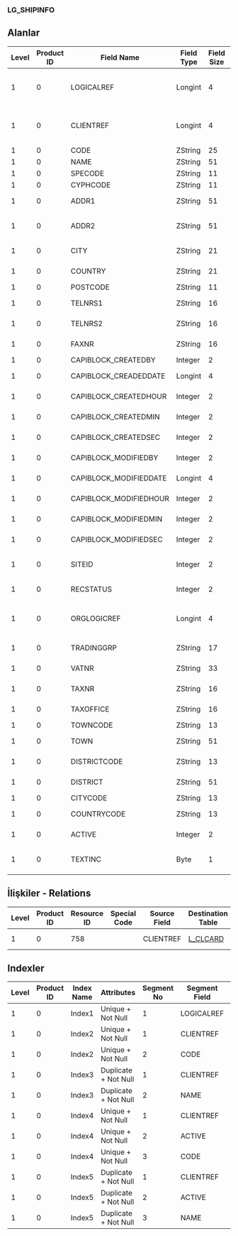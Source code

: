 ### LG_SHIPINFO

## Alanlar

**Level**|**Product ID**|**Field Name**|**Field Type**|**Field Size**|**Field Offset**|**Türkçe Açıklama**|**Expression**
-----|-----|-----|-----|-----|-----|-----|-----
1|0|LOGICALREF|Longint|4|0|Teslimat Bilgisi Log. Ref.|Delivery Information Logical Reference
1|0|CLIENTREF|Longint|4|4|Cari Hesap Ref.|Account Receivable / Payable Reference
1|0|CODE|ZString|25|8|Kod|Code
1|0|NAME|ZString|51|33|Açıklama|Description
1|0|SPECODE|ZString|11|84|Özel Kod|Aux. Code
1|0|CYPHCODE|ZString|11|95|Yetki Kodu|Auth. Code
1|0|ADDR1|ZString|51|106|Adres İlk Satır|Address First Line
1|0|ADDR2|ZString|51|157|Adres İkinci Satır|Address Second Line
1|0|CITY|ZString|21|208|Şehir Açıklaması|City Description
1|0|COUNTRY|ZString|21|229|Ülke Açıklaması|Country Description
1|0|POSTCODE|ZString|11|250|Posta kodu|Zip Code
1|0|TELNRS1|ZString|16|261|Telefon Numarası 1|Phone Number 1
1|0|TELNRS2|ZString|16|277|Telefon Numarası 2|Phone Number 2
1|0|FAXNR|ZString|16|293|Faks Numarası|Fax Number
1|0|CAPIBLOCK_CREATEDBY|Integer|2|309|Oluşturan|Created By
1|0|CAPIBLOCK_CREADEDDATE|Longint|4|311|Oluşturulma Tarihi|Created Date
1|0|CAPIBLOCK_CREATEDHOUR|Integer|2|315|Oluşturulma Saati|Created Hour
1|0|CAPIBLOCK_CREATEDMIN|Integer|2|317|Oluşturulma Dakikası|Created Minute
1|0|CAPIBLOCK_CREATEDSEC|Integer|2|319|Oluşturulma Saniyesi|Created Second
1|0|CAPIBLOCK_MODIFIEDBY|Integer|2|321|Değiştiren|Modified By
1|0|CAPIBLOCK_MODIFIEDDATE|Longint|4|323|Değiştirilme Tarihi|Modified Date
1|0|CAPIBLOCK_MODIFIEDHOUR|Integer|2|327|Değiştirilme Saati|Modified Hour
1|0|CAPIBLOCK_MODIFIEDMIN|Integer|2|329|Değiştirilme Dakikası|Modified Minute
1|0|CAPIBLOCK_MODIFIEDSEC|Integer|2|331|Değiştirilme Saniyesi|Modified Second
1|0|SITEID|Integer|2|333|Veri Merkezi|Data Processing Site
1|0|RECSTATUS|Integer|2|335|Kayıt Durumu|Record Status
1|0|ORGLOGICREF|Longint|4|337|Orijinal Kayıt Log. Ref.|Original Record Logical Reference
1|0|TRADINGGRP|ZString|17|341|Ticari İşlem Grubu|Trading Group
1|0|VATNR|ZString|33|358|KDV numarası|VAT Number
1|0|TAXNR|ZString|16|391|Vergi numarası|Tax Number
1|0|TAXOFFICE|ZString|16|407|Vergi dairesi|Tax Office
1|0|TOWNCODE|ZString|13|423|İlçe kodu|Town Code
1|0|TOWN|ZString|51|436|İlçe açıklaması|Town Description
1|0|DISTRICTCODE|ZString|13|487|Semt Kodu|District Code
1|0|DISTRICT|ZString|51|500|Semt Açıklaması|District Description
1|0|CITYCODE|ZString|13|551|Şehir Kodu|City Code
1|0|COUNTRYCODE|ZString|13|564|Ülke Kodu|Country Code
1|0|ACTIVE|Integer|2|577|Kullanım durumu|Usage Status
1|0|TEXTINC|Byte|1|579|Ayrıntılı Açıklama İçerir|Contains Detail Description

## İlişkiler - Relations
**Level**|**Product ID**|**Resource ID**|**Special Code**|**Source Field**|**Destination Table**|**Destination Field**|**Relation Type**|**Extra Condition**
-----|-----|-----|-----|-----|-----|-----|-----|-----
1|0|758||CLIENTREF|[L_CLCARD](../L_CLCARD "L_CLCARD")|LOGICALREF|one-to-one|

## Indexler
**Level**|**Product ID**|**Index Name**|**Attributes**|**Segment No**|**Segment Field**|**Sense**
-----|-----|-----|-----|-----|-----|-----
1|0|Index1|Unique + Not Null|1|LOGICALREF|Ascending
1|0|Index2|Unique + Not Null|1|CLIENTREF|Ascending
1|0|Index2|Unique + Not Null|2|CODE|Ascending
1|0|Index3|Duplicate + Not Null|1|CLIENTREF|Ascending
1|0|Index3|Duplicate + Not Null|2|NAME|Ascending
1|0|Index4|Unique + Not Null|1|CLIENTREF|Ascending
1|0|Index4|Unique + Not Null|2|ACTIVE|Ascending
1|0|Index4|Unique + Not Null|3|CODE|Ascending
1|0|Index5|Duplicate + Not Null|1|CLIENTREF|Ascending
1|0|Index5|Duplicate + Not Null|2|ACTIVE|Ascending
1|0|Index5|Duplicate + Not Null|3|NAME|Ascending
